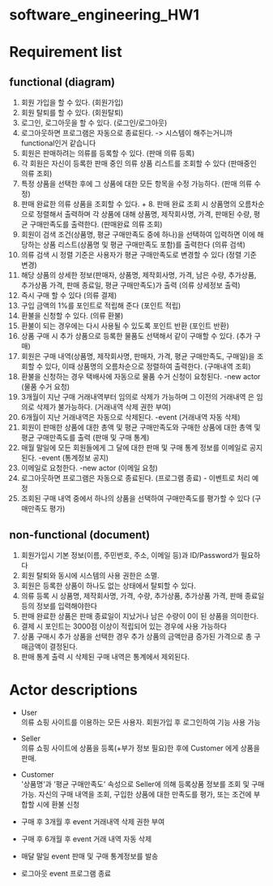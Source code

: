 # software_engineering_HW1

# Requirement list
## functional (diagram)
1. 회원 가입을 할 수 있다. (회원가입)
2. 회원 탈퇴를 할 수 있다. (회원탈퇴)
3. 로그인, 로그아웃을 할 수 있다. (로그인/로그아웃)
4. 로그아웃하면 프로그램은 자동으로 종료된다. -> 시스템이 해주는거니까 functional인거 같습니다
4. 회원은 판매하려는 의류를 등록할 수 있다. (판매 의류 등록)
5. 각 회원은 자신이 등록한 판매 중인 의류 상품 리스트를 조회할 수 있다 (판매중인 의류 조회)
6. 특정 상품을 선택한 후에 그 상품에 대한 모든 항목을 수정 가능하다. (판매 의류 수정)
7. 판매 완료한 의류 상품을 조회할 수 있다. + 8. 판매 완료 조회 시 상품명의 오름차순으로 정렬해서 출력하며 각 상품에 대해 상품명, 제작회사명, 가격, 판매된 수량, 평균 구매만족도를 출력한다. (판매완료 의류 조회)
9. 회원이 검색 조건(상품명, 평균 구매만족도 중에 하나)을 선택하여 입력하면 이에 해당하는 상품 리스트(상품명 및 평균 구매만족도 포함)를 출력한다 (의류 검색)
10. 의류 검색 시 정렬 기준은 사용자가 평균 구매만족도로 변경할 수 있다 (정렬 기준 변경)
11. 해당 상품의 상세한 정보(판매자, 상품명, 제작회사명, 가격, 남은 수량, 추가상품, 추가상품 가격, 판매 종료일, 평균 구매만족도)가 출력 (의류 상세정보 출력)
12. 즉시 구매 할 수 있다 (의류 결제)
14. 구입 금액의 1%를 포인트로 적립해 준다 (포인트 적립)
15. 환불을 신청할 수 있다. (의류 환불)
16. 환불이 되는 경우에는 다시 사용될 수 있도록 포인트 반환 (포인트 반환)
17. 상품 구매 시 추가 상품으로 등록한 물품도 선택해서 같이 구매할 수 있다. (추가 구매)
18. 회원은 구매 내역(상품명, 제작회사명, 판매자, 가격, 평균 구매만족도, 구매일)을 조회할 수 있다, 이때 상품명의 오름차순으로 정렬하여 출력한다. (구매내역 조회)
19. 환불을 신청하는 경우 택배사에 자동으로 물품 수거 신청이 요청된다. -new actor (물품 수거 요청)
20. 3개월이 지난 구매 거래내역부터 임의로 삭제가 가능하며 그 이전의 거래내역 은 임의로 삭제가 불가능하다. (거래내역 삭제 권한 부여)
21. 6개월이 지난 거래내역은 자동으로 삭제된다. -event (거래내역 자동 삭제)
22. 회원이 판매한 상품에 대한 총액 및 평균 구매만족도와 구매한 상품에 대한 총액 및 평균 구매만족도를 출력 (판매 및 구매 통계)
23. 매월 말일에 모든 회원들에게 그 달에 대한 판매 및 구매 통계 정보를 이메일로 공지된다. -event (통계정보 공지)
24. 이메일로 요청한다. -new actor (이메일 요청)
25. 로그아웃하면 프로그램은 자동으로 종료된다. (프로그램 종료) - 이벤트로 처리 예정
26. 조회된 구매 내역 중에서 하나의 상품을 선택하여 구매만족도를 평가할 수 있다 (구매만족도 평가)

## non-functional (document)
1. 회원가입시 기본 정보(이름, 주민번호, 주소, 이메일 등)과 ID/Password가 필요하다
2. 회원 탈퇴와 동시에 시스템의 사용 권한은 소멸.
3. 회원은 등록한 상품이 하나도 없는 상태에서 탈퇴할 수 있다.
4. 의류 등록 시 상품명, 제작회사명, 가격, 수량, 추가상품, 추가상품 가격, 판매 종료일 등의 정보를 입력해야한다
5. 판매 완료한 상품은 판매 종료일이 지났거나 남은 수량이 0이 된 상품을 의미한다.
6. 결제 시 포인트는 3000점 이상이 적립되어 있는 경우에 사용 가능하다
7. 상품 구매시 추가 상품을 선택한 경우 추가 상품의 금액만큼 증가된 가격으로 총 구매금액이 결정된다.
8. 판매 통계 출력 시 삭제된 구매 내역은 통계에서 제외된다.


# Actor descriptions
- User  
의류 쇼핑 사이트를 이용하는 모든 사용자. 회원가입 후 로그인하여 기능 사용 가능

- Seller  
의류 쇼핑 사이트에 상품을 등록(+부가 정보 필요)한 후에 Customer 에게 상품을 판매.

- Customer  
'상품명'과 '평균 구매만족도' 속성으로 Seller에 의해 등록상품 정보를 조회 및 구매 가능.
자신의 구매 내역을 조회, 구입한 상품에 대한 만족도를 평가, 또는 조건에 부합할 시에 환불 신청

- 구매 후 3개월 후 event
거래내역 삭제 권한 부여

- 구매 후 6개월 후 event
거래 내역 자동 삭제

- 매달 말일 event
판매 및 구매 통계정보를 발송

- 로그아웃 event
프로그램 종료
